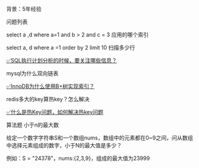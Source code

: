 背景：5年经验



问题列表

select a ,d where a=1 and b > 2 and c = 3 应用的哪个索引

select a, d where a =1 order by 2 limit 10 扫描多少行

[✅SQL执行计划分析的时候，要关注哪些信息？](https://www.yuque.com/hollis666/qyhor6/fho0bamf4qpcril5)

mysql为什么双向链表

[✅InnoDB为什么使用B+树实现索引？](https://www.yuque.com/hollis666/qyhor6/uh3cy1)

redis多大的key算热key？怎么解决

[✅什么是热Key问题，如何解决热key问题](https://www.yuque.com/hollis666/qyhor6/lysd3t)

算法题 小于n的最大数

给定一个数字字符串S和一个数组nums，数组中的元素都在0~9之间，问从数组中选择元素组成的数字，小于N的最大值是多少？

例如：S = "24378"，nums:{2,3,9}，组成的最大值为23999

